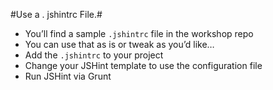 #Use a . jshintrc File.#

* You’ll find a sample `.jshintrc` file in the workshop repo
* You can use that as is or tweak as you’d like…
* Add the `.jshintrc` to your project
* Change your JSHint template to use the configuration file
* Run JSHint via Grunt
